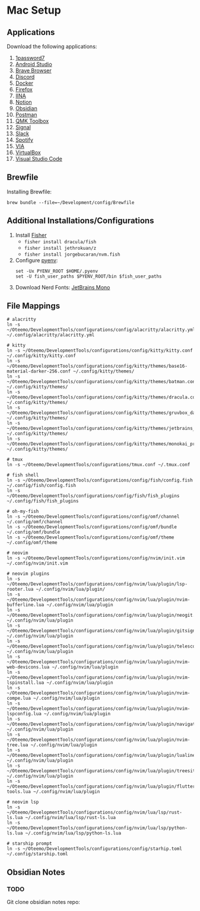 # Mac Setup
## Applications
Download the following applications:
1. [1password7](https://1password.com/downloads/mac/) 
2. [Android Studio](https://developer.android.com/studio)
3. [Brave Browser](https://brave.com/download/) 
4. [Discord](https://discord.com/download)
5. [Docker](https://www.docker.com/products/docker-desktop)
6. [Firefox](https://www.mozilla.org/en-US/firefox/download/thanks/)
7. [IINA](https://iina.io/download/)
8. [Notion](https://www.notion.so/desktop)
9. [Obsidian](https://obsidian.md/)
10. [Postman](https://www.postman.com/downloads/)
11. [QMK Toolbox](https://github.com/qmk/qmk_toolbox)
12. [Signal](https://signal.org/download/)
13. [Slack](https://slack.com/downloads/mac)
14. [Spotify](https://www.spotify.com/us/download/mac/)
15. [VIA](https://caniusevia.com/)
16. [VirtualBox](https://www.virtualbox.org/wiki/Downloads)
17. [Visual Studio Code](https://code.visualstudio.com/download)

## Brewfile
Installing Brewfile:
```fish
brew bundle --file=~/Development/config/Brewfile
```

## Additional Installations/Configurations
1. Install [Fisher](https://github.com/jorgebucaran/fisher)
    - `fisher install dracula/fish`
    - `fisher install jethrokuan/z`
    - `fisher install jorgebucaran/nvm.fish`
2. Configure [pyenv](https://github.com/pyenv/pyenv#basic-github-checkout):
    ```fish
    set -Ux PYENV_ROOT $HOME/.pyenv
    set -U fish_user_paths $PYENV_ROOT/bin $fish_user_paths
    ```
3. Download Nerd Fonts: [JetBrains Mono](https://www.nerdfonts.com/font-downloads)

## File Mappings
```fish
# alacritty 
ln -s ~/Oteemo/DevelopmentTools/configurations/config/alacritty/alacritty.yml ~/.config/alacritty/alacritty.yml

# kitty 
ln -s ~/Oteemo/DevelopmentTools/configurations/config/kitty/kitty.conf ~/.config/kitty/kitty.conf
ln -s ~/Oteemo/DevelopmentTools/configurations/config/kitty/themes/base16-material-darker-256.conf ~/.config/kitty/themes/
ln -s ~/Oteemo/DevelopmentTools/configurations/config/kitty/themes/batman.conf ~/.config/kitty/themes/
ln -s ~/Oteemo/DevelopmentTools/configurations/config/kitty/themes/dracula.conf ~/.config/kitty/themes/
ln -s ~/Oteemo/DevelopmentTools/configurations/config/kitty/themes/gruvbox_dark.conf ~/.config/kitty/themes/
ln -s ~/Oteemo/DevelopmentTools/configurations/config/kitty/themes/jetbrains_dracula.conf ~/.config/kitty/themes/
ln -s ~/Oteemo/DevelopmentTools/configurations/config/kitty/themes/monokai_pro.conf ~/.config/kitty/themes/

# tmux 
ln -s ~/Oteemo/DevelopmentTools/configurations/tmux.conf ~/.tmux.conf

# fish shell
ln -s ~/Oteemo/DevelopmentTools/configurations/config/fish/config.fish ~/.config/fish/config.fish
ln -s ~/Oteemo/DevelopmentTools/configurations/config/fish/fish_plugins ~/.config/fish/fish_plugins

# oh-my-fish
ln -s ~/Oteemo/DevelopmentTools/configurations/config/omf/channel ~/.config/omf/channel
ln -s ~/Oteemo/DevelopmentTools/configurations/config/omf/bundle ~/.config/omf/bundle
ln -s ~/Oteemo/DevelopmentTools/configurations/config/omf/theme ~/.config/omf/theme

# neovim
ln -s ~/Oteemo/DevelopmentTools/configurations/config/nvim/init.vim ~/.config/nvim/init.vim

# neovim plugins
ln -s ~/Oteemo/DevelopmentTools/configurations/config/nvim/lua/plugin/lsp-rooter.lua ~/.config/nvim/lua/plugin/
ln -s ~/Oteemo/DevelopmentTools/configurations/config/nvim/lua/plugin/nvim-bufferline.lua ~/.config/nvim/lua/plugin
ln -s ~/Oteemo/DevelopmentTools/configurations/config/nvim/lua/plugin/neogit.lua ~/.config/nvim/lua/plugin
ln -s ~/Oteemo/DevelopmentTools/configurations/config/nvim/lua/plugin/gitsigns.lua ~/.config/nvim/lua/plugin
ln -s ~/Oteemo/DevelopmentTools/configurations/config/nvim/lua/plugin/telescope.lua ~/.config/nvim/lua/plugin
ln -s ~/Oteemo/DevelopmentTools/configurations/config/nvim/lua/plugin/nvim-web-devicons.lua ~/.config/nvim/lua/plugin
ln -s ~/Oteemo/DevelopmentTools/configurations/config/nvim/lua/plugin/nvim-lspinstall.lua ~/.config/nvim/lua/plugin
ln -s ~/Oteemo/DevelopmentTools/configurations/config/nvim/lua/plugin/nvim-compe.lua ~/.config/nvim/lua/plugin
ln -s ~/Oteemo/DevelopmentTools/configurations/config/nvim/lua/plugin/nvim-lspconfig.lua ~/.config/nvim/lua/plugin
ln -s ~/Oteemo/DevelopmentTools/configurations/config/nvim/lua/plugin/navigator.lua ~/.config/nvim/lua/plugin
ln -s ~/Oteemo/DevelopmentTools/configurations/config/nvim/lua/plugin/nvim-tree.lua ~/.config/nvim/lua/plugin
ln -s ~/Oteemo/DevelopmentTools/configurations/config/nvim/lua/plugin/lualine.lua ~/.config/nvim/lua/plugin 
ln -s ~/Oteemo/DevelopmentTools/configurations/config/nvim/lua/plugin/treesitter.lua ~/.config/nvim/lua/plugin
ln -s ~/Oteemo/DevelopmentTools/configurations/config/nvim/lua/plugin/flutter-tools.lua ~/.config/nvim/lua/plugin

# neovim lsp 
ln -s ~/Oteemo/DevelopmentTools/configurations/config/nvim/lua/lsp/rust-ls.lua ~/.config/nvim/lua/lsp/rust-ls.lua
ln -s ~/Oteemo/DevelopmentTools/configurations/config/nvim/lua/lsp/python-ls.lua ~/.config/nvim/lua/lsp/python-ls.lua

# starship prompt
ln -s ~/Oteemo/DevelopmentTools/configurations/config/starhip.toml ~/.config/starship.toml
```

## Obsidian Notes
### TODO
Git clone obsidian notes repo:
```fish

```

